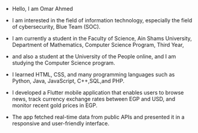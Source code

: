 - Hello, I am Omar Ahmed
- I am interested in the field of information technology, especially the field of cybersecurity, Blue Team (SOC).
- I am currently a student in the Faculty of Science, Ain Shams University, Department of Mathematics, Computer Science Program, Third Year,
- and also a student at the University of the People online, and I am studying the Computer Science program.
- I learned HTML, CSS, and many programming languages such as Python, Java, JavaScript, C++,SQL,and PHP.

- I developed a Flutter mobile application that enables users to browse news, track currency exchange rates between EGP and USD, and monitor recent gold prices in EGP.
- The app fetched real-time data from public APIs and presented it in a responsive and user-friendly interface.

